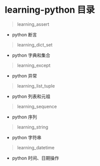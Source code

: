 # learning-python 目录

> learning_assert

- python 断言

> learning_dict_set

- python 字典和集合

> learning_except

- python 异常

> learning_list_tuple

- python 列表和元祖

> learning_sequence

- python 序列

> learning_string

- python 字符串

> learning_datetime

- python 时间、日期操作